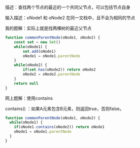 描述：查找两个节点的最近的一个共同父节点，可以包括节点自身

输入描述：oNode1 和 oNode2 在同一文档中，且不会为相同的节点



我的题解：实际上就是找两棵树的最近父节点

```js
function commonParentNode(oNode1, oNode2) {
    const set = new Set()
    while(oNode1) {
        set.add(oNode1)
        oNode1 = oNode1.parentNode
    }
    while(oNode2) {
        if(set.has(oNode2)) return oNode2
        oNode2 = oNode2.parentNode
    }
    return null
}
```



网上题解：使用contains

contains() ：如果A元素包含B元素，则返回true，否则false。

```js
function commonParentNode(oNode1, oNode2) {
  while(oNode1) {
    if(oNode1.contains(oNode2)) return oNode1
    oNode1 = oNode1.parentNode
  }
}
```

















